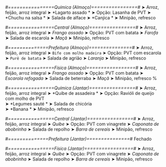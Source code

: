 
*#================Química (Almoço)================#*
➤ Arroz, feijão, arroz integral
➤ *Lagarto assado *
➤ Opção: Lasanha de PVT
➤ *Chuchu na salsa *
➤ Salada de alface 
➤ *Canjica    *
➤ Minipão, refresco

*#================Central (Almoço)================#*
➤ Arroz, feijão, arroz integral
➤ *Frango assado*
➤ Opção: PVT com batata
➤ *Farofa*
➤ Salada de escarola
➤ *Maçã*
➤ Minipão, refresco

*#==============Prefeitura (Almoço)===============#*
➤ Arroz, feijão, arroz integral
➤ `Bife com molho madeira`
➤ Opção: PVT com escarola
➤ `Purê de batata`
➤ Salada de agrião
➤ *Laranja*
➤ Minipão, refresco

*#================Física (Almoço)=================#*
➤ Arroz, feijão, arroz integral
➤ *Frango assado*
➤ Opção: PVT com batata
➤ *Escarola refogada*
➤ Salada de beterraba
➤ *Maçã*
➤ Minipão, refresco
%

*#================Química (Jantar)================#*
➤ Arroz, feijão, arroz integral
➤ *Quibe de assadeira *
➤ Opção: Ravióli de queijo com molho de PVT  
➤ *Legumes sauté *
➤ Salada de chicória    
➤ *Banana *
➤ Minipão, refresco

*#================Central (Jantar)================#*
➤ Arroz, feijão, arroz integral
➤ *Quibe*
➤ Opção: PVT com vinagrete
➤ *Caponata de abobrinha*
➤ Salada de repolho
➤ *Barra de cereais*
➤ Minipão, refresco

*#==============Prefeitura (Jantar)===============#*
Fechado

*#================Física (Jantar)=================#*
➤ Arroz, feijão, arroz integral
➤ *Quibe*
➤ Opção: PVT com vinagrete
➤ *Caponata de abobrinha*
➤ Salada de repolho
➤ *Barra de cereais*
➤ Minipão, refresco
